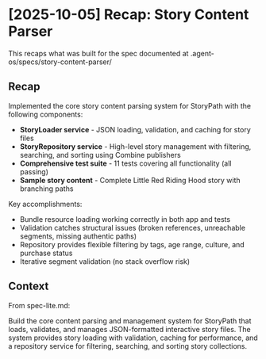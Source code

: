 # [2025-10-05] Recap: Story Content Parser

This recaps what was built for the spec documented at .agent-os/specs/story-content-parser/

## Recap

Implemented the core story content parsing system for StoryPath with the following components:

- **StoryLoader service** - JSON loading, validation, and caching for story files
- **StoryRepository service** - High-level story management with filtering, searching, and sorting using Combine publishers
- **Comprehensive test suite** - 11 tests covering all functionality (all passing)
- **Sample story content** - Complete Little Red Riding Hood story with branching paths

Key accomplishments:
- Bundle resource loading working correctly in both app and tests
- Validation catches structural issues (broken references, unreachable segments, missing authentic paths)
- Repository provides flexible filtering by tags, age range, culture, and purchase status
- Iterative segment validation (no stack overflow risk)

## Context

From spec-lite.md:

Build the core content parsing and management system for StoryPath that loads, validates, and manages JSON-formatted interactive story files. The system provides story loading with validation, caching for performance, and a repository service for filtering, searching, and sorting story collections.
